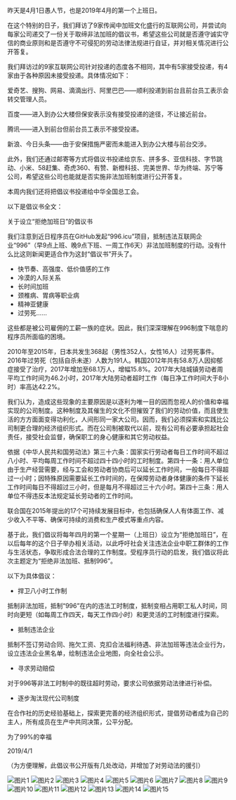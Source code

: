 昨天是4月1日愚人节，也是2019年4月的第一个上班日。

在这个特别的日子，我们拜访了9家传闻中加班文化盛行的互联网公司，并尝试向每家公司递交了一份关于取缔非法加班的倡议书，希望这些公司就是否遵守诚实守信的商业原则和是否遵守不可侵犯的劳动法律法规进行自证，并对相关情况进行公开答复。

我们拜访过的9家互联网公司针对投递的态度各不相同，其中有5家接受投递，有4家由于各种原因未接受投递。具体情况如下：

爱奇艺、搜狗、网易、滴滴出行、阿里巴巴——顺利投递到前台且前台员工表示会转交管理人员。

百度——进入到办公大楼但保安表示没有接受投递的途径，不让接近前台。

腾讯——进入到前台但前台员工表示不接受投递。

新浪、今日头条——由于安保措施严密而未能进入到办公大楼与前台交涉。

此外，我们还通过邮寄等方式将倡议书投递给京东、拼多多、亚信科技、字节跳动、小米、58赶集、奇虎360、有赞、新橙科技、完美世界、华为终端、苏宁等公司，希望这些公司也能就是否实施非法加班制度进行公开答复。

本周内我们还将把倡议书投递给中华全国总工会。

以下是倡议书全文：

关于设立“拒绝加班日”的倡议书

我们注意到近日程序员在GitHub发起“996.icu”项目，抵制违法互联网企业“996”（早9点上班、晚9点下班、一周工作6天）非法加班制度的行动。没有什么比这则新闻更适合作为这封“倡议书”开头了。

- 快节奏、高强度、低价值感的工作
- 冷漠的人际关系
- 长时间加班
- 颈椎病、胃病等职业病
- 精神亚健康
- 过劳死……

这些都是被公司雇佣的工薪一族的症状。因此，我们深深理解在996制度下喘息的程序员所面临的困境。

2010年至2015年，日本共发生368起（男性352人，女性16人）过劳死事件。2016年过劳死（包括自杀未遂）人数为191人。韩国2012年共有58.8万人因抑郁症接受了治疗，2017年增加至68.1万人，增幅15.8%。2017年大陆城镇劳动者周平均工作时间为46.2小时，2017年大陆劳动者超时工作（每日净工作时间大于8小时）率高达42.2%。

我们认为，造成这些现象的主要原因是以逐利为唯一目的因而忽视人的价值和幸福实现的公司制度。这种制度及其催生的文化不但摧毁了我们的劳动价值，而且使生活的方方面面变得功利化，人间形同一家大公司。因而，我们必须探索和实践比公司制更合理的经济组织形式。而在公司制被取代以前，现有公司有必要承担起社会责任，接受社会监督，确保职工的身心健康和其它劳动权益。

依据《中华人民共和国劳动法》第三十六条：国家实行劳动者每日工作时间不超过八小时、平均每周工作时间不超过四十四小时的工时制度。第四十一条：用人单位由于生产经营需要，经与工会和劳动者协商后可以延长工作时间，一般每日不得超过一小时；因特殊原因需要延长工作时间的，在保障劳动者身体健康的条件下延长工作时间每日不得超过三小时，但是每月不得超过三十六小时。第四十三条：用人单位不得违反本法规定延长劳动者的工作时间。

联合国在2015年提出的17个可持续发展目标中，也包括确保人人有体面工作、减少收入不平等、确保可持续的消费和生产模式等重点内容。

基于此，我们倡议将每年四月的第一个星期一（上班日）设立为“拒绝加班日”，在以后每年的这个日子举办相关活动，以此呼吁社会关注违法企业中职工群体的工作与生活状态，争取形成合法合理的工作制度。受程序员行动的启发，我们倡议将此次主题定为“拒绝非法加班、抵制996”。

以下为具体倡议：

- 捍卫八小时工作制

抵制非法加班，抵制“996”在内的违法工时制度，抵制变相占用职工私人时间，同时向更短（如每周工作四天，每天工作四小时）和更灵活的工时制度进行探索。

- 抵制违法企业

抵制不签订劳动合同、拖欠工资、克扣合法福利待遇、非法加班等违法企业行为，设立违法企业黑名单，绘制违法企业地图，向全社会公示。

- 寻求劳动赔偿

对于996等非法工时制中的既往超时劳动，要求公司依据劳动法律进行补偿。

- 逐步淘汰现代公司制度

在合作社的历史经验基础上，探索更完善的经济组织形式，提倡劳动者成为自己的主人，所有成员在生产中共同决策，公平分配。


为了99%的幸福

2019/4/1


（为方便理解，此倡议书公开版有几处改动，并增加了对劳动法的援引）

![图片1](https://mmbiz.qpic.cn/mmbiz_jpg/7XQLYB1OnIh2XQvaI8aLgzpYgHGlEGCBDJCIr96sd3leXxP9hdmGclUXsIT1y5qc1FHRsRyg4ooHkEdM8NOjzg/640?wx_fmt=jpeg&tp=webp&wxfrom=5&wx_lazy=1&wx_co=1)
![图片2](https://mmbiz.qpic.cn/mmbiz_jpg/7XQLYB1OnIh2XQvaI8aLgzpYgHGlEGCBzVGmZgddZY0ibdMNFVhlEyUaovllnibmvPfjIRgT1ddOvNqBWM9RBAtA/640?wx_fmt=jpeg&tp=webp&wxfrom=5&wx_lazy=1&wx_co=1)
![图片3](https://mmbiz.qpic.cn/mmbiz_jpg/7XQLYB1OnIh2XQvaI8aLgzpYgHGlEGCB1ibSa3HCAW2F9VgficdLFA5QJibAWTe7xyiajJmkzRgoDphPrFHB4BAU9w/640?wx_fmt=jpeg&tp=webp&wxfrom=5&wx_lazy=1&wx_co=1)
![图片4](https://mmbiz.qpic.cn/mmbiz_jpg/7XQLYB1OnIh2XQvaI8aLgzpYgHGlEGCBLyx0ZCETpQVRebIOZxGpQMIDiau3U5QUo7aWLeqGJpricXXZLlrc9p2Q/640?wx_fmt=jpeg&tp=webp&wxfrom=5&wx_lazy=1&wx_co=1)
![图片5](https://mmbiz.qpic.cn/mmbiz_jpg/7XQLYB1OnIh2XQvaI8aLgzpYgHGlEGCBbA0jibXQ9BSjufkd3NgC813ejFPRoSoxgbhDiagztx39qANicOKKktSaw/640?wx_fmt=jpeg&tp=webp&wxfrom=5&wx_lazy=1&wx_co=1)
![图片6](https://mmbiz.qpic.cn/mmbiz_jpg/7XQLYB1OnIh2XQvaI8aLgzpYgHGlEGCBbbCQeus8LJZ73LtWCBhUyAlNDV5X7codOFs6uBYQwIWzWKicbgGI9qg/640?wx_fmt=jpeg&tp=webp&wxfrom=5&wx_lazy=1&wx_co=1)
![图片7](https://mmbiz.qpic.cn/mmbiz_jpg/7XQLYB1OnIh2XQvaI8aLgzpYgHGlEGCBORKeMicXKjCWNoiaIicIM9LDFqbqHz22DTVZ0RZAb6oqsPsEzT6xIkPDA/640?wx_fmt=jpeg&tp=webp&wxfrom=5&wx_lazy=1&wx_co=1)
![图片8](https://mmbiz.qpic.cn/mmbiz_jpg/7XQLYB1OnIh2XQvaI8aLgzpYgHGlEGCB8DVZoNePSRl5b3sOBtkTz3FdvHsc085mRP5VeYkxq583DT3mlu91Xw/640?wx_fmt=jpeg&tp=webp&wxfrom=5&wx_lazy=1&wx_co=1)
![图片9](https://mmbiz.qpic.cn/mmbiz_jpg/7XQLYB1OnIh2XQvaI8aLgzpYgHGlEGCBu8hFIzT3p7tiaeu6Q5HNpAlgY1evyTAFmurr54rtvvGicRiaUe3Fs8Yuw/640?wx_fmt=jpeg&tp=webp&wxfrom=5&wx_lazy=1&wx_co=1)
![图片10](https://mmbiz.qpic.cn/mmbiz_jpg/7XQLYB1OnIh2XQvaI8aLgzpYgHGlEGCB654qiahHSNrpWh9ohe6Ku3ceVx1ciaQ2v7TdAQtHHFFZFSeSMJ4yfrFg/640?wx_fmt=jpeg&tp=webp&wxfrom=5&wx_lazy=1&wx_co=1)
![图片11](https://mmbiz.qpic.cn/mmbiz_jpg/7XQLYB1OnIh2XQvaI8aLgzpYgHGlEGCBa6zgMFg4If2F78ibWUqohIibamQZfkYaH1P0yCOo3znRD9iaxib3NCIfiaQ/640?wx_fmt=jpeg&tp=webp&wxfrom=5&wx_lazy=1&wx_co=1)
![图片12](https://mmbiz.qpic.cn/mmbiz_jpg/7XQLYB1OnIh2XQvaI8aLgzpYgHGlEGCB9HzOBEd7mZI6hJQ7IaS5rDFLydTibB4Cf0Bib8jeVJibA7y7ZnFjn20Bw/640?wx_fmt=jpeg&tp=webp&wxfrom=5&wx_lazy=1&wx_co=1)
![图片13](https://mmbiz.qpic.cn/mmbiz_jpg/7XQLYB1OnIh2XQvaI8aLgzpYgHGlEGCBPu0mQLmyRHAiclumYISSaKwCWTQtZmNsCXXFCuxyyONQzg3F5gwQFiaQ/640?wx_fmt=jpeg&tp=webp&wxfrom=5&wx_lazy=1&wx_co=1)
![图片14](https://mmbiz.qpic.cn/mmbiz_jpg/7XQLYB1OnIh2XQvaI8aLgzpYgHGlEGCBDicuNqoTyMleZImYNN4QLgs7QLgMp4CgiaDkngTQlovIiaHTwLiayecR2w/640?wx_fmt=jpeg&tp=webp&wxfrom=5&wx_lazy=1&wx_co=1)
![图片15](https://mmbiz.qpic.cn/mmbiz_jpg/7XQLYB1OnIhtSjyCOa9IEhkicGBoibia4JxUB9P2CgKvSAib13GgnNonrUhBenzLGMMOYTHaoVib3QUXMnVxavKicHkg/640?wx_fmt=jpeg&tp=webp&wxfrom=5&wx_lazy=1&wx_co=1)
